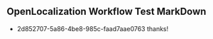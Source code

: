 ## OpenLocalization Workflow Test MarkDown
* 2d852707-5a86-4be8-985c-faad7aae0763 
thanks!<!--HONumber=Feb16_HO4-->
